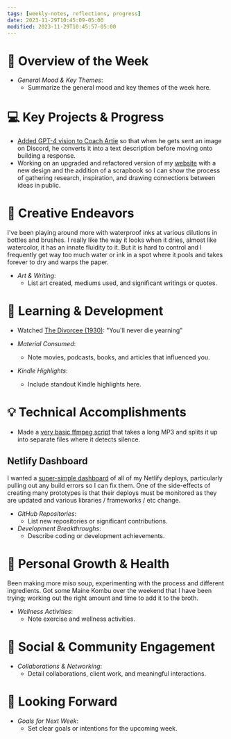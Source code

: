 ```yaml
---
tags: [weekly-notes, reflections, progress]
date: 2023-11-29T10:45:09-05:00
modified: 2023-11-29T10:45:57-05:00
---
```


# 🌟 Overview of the Week
- *General Mood & Key Themes*: 
  - Summarize the general mood and key themes of the week here. 

# 💻 Key Projects & Progress
- [Added GPT-4 vision to Coach Artie](https://github.com/ejfox/coachartie_discord/commit/7df062f59ffd54e68e86f58fecd1f6ec004fa106) so that when he gets sent an image on Discord, he converts it into a text description before moving onto building a response. 
- Working on an upgraded and refactored version of my [website](https://github.com/ejfox/website) with a new design and the addition of a scrapbook so I can show the process of gathering research, inspiration, and drawing connections between ideas in public.

# 🎨 Creative Endeavors
I've been playing around more with waterproof inks at various dilutions in bottles and brushes. I really like the way it looks when it dries, almost like watercolor, it has an innate fluidity to it. But it is hard to control and I frequently get way too much water or ink in a spot where it pools and takes forever to dry and warps the paper. 

- *Art & Writing*: 
  - List art created, mediums used, and significant writings or quotes. 

# 📘 Learning & Development
- Watched [The Divorcee (1930)](https://en.wikipedia.org/wiki/The_Divorcee): "You'll never die yearning"

- *Material Consumed*: 
  - Note movies, podcasts, books, and articles that influenced you. 
- *Kindle Highlights*: 
  - Include standout Kindle highlights here. 

# 💡 Technical Accomplishments
- Made a [very basic ffmpeg script](https://gist.github.com/ejfox/4eed331a94ea0727bd7c996a2e681ae5) that takes a long MP3 and splits it up into separate files where it detects silence. 
## Netlify Dashboard
I wanted a [super-simple dashboard](https://github.com/room302studio/netlify-dashboard) of all of my Netlify deploys, particularly pulling out any build errors so I can fix them. One of the side-effects of creating many prototypes is that their deploys must be monitored as they are updated and various libraries / frameworks / etc change. 


- *GitHub Repositories*: 
  - List new repositories or significant contributions. 
- *Development Breakthroughs*: 
  - Describe coding or development achievements. 

# 🌱 Personal Growth & Health
Been making more miso soup, experimenting with the process and different ingredients. Got some Maine Kombu over the weekend that I have been trying; working out the right amount and time to add it to the broth.

- *Wellness Activities*: 
  - Note exercise and wellness activities. 

# 🤝 Social & Community Engagement
- *Collaborations & Networking*: 
  - Detail collaborations, client work, and meaningful interactions. 

# 🚀 Looking Forward
- *Goals for Next Week*: 
  - Set clear goals or intentions for the upcoming week. 

